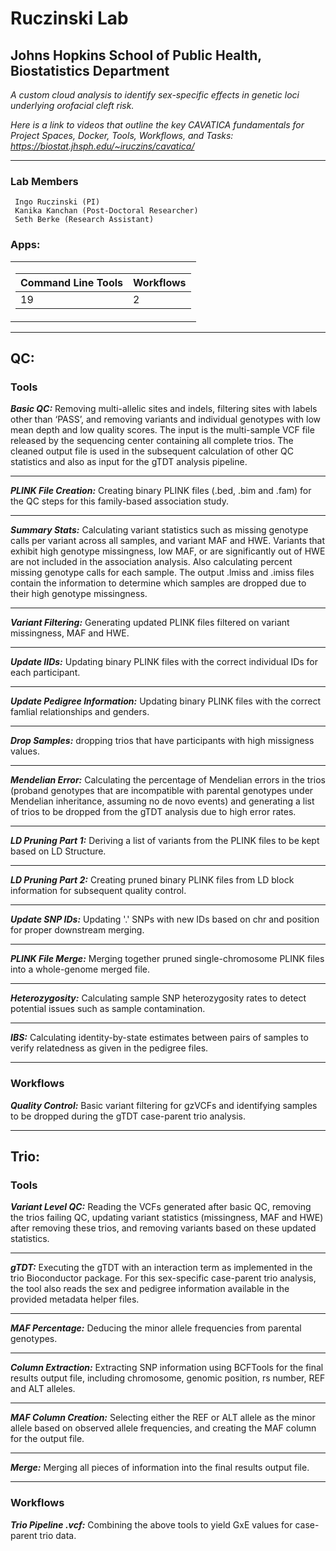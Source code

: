 # Ruczinski Lab
## Johns Hopkins School of Public Health, Biostatistics Department

*A custom cloud analysis to identify sex-specific effects in genetic loci underlying orofacial cleft risk.*

*Here is a link to videos that outline the key CAVATICA fundamentals for Project Spaces, Docker, Tools, Workflows, and Tasks: https://biostat.jhsph.edu/~iruczins/cavatica/*

 ---


### Lab Members

     Ingo Ruczinski (PI)
     Kanika Kanchan (Post-Doctoral Researcher)
     Seth Berke (Research Assistant)

### Apps:

<table>
<tr><td>

Command Line Tools | Workflows
--|--
19 | 2 

</td></tr> 
</table>

-----
## QC:

### Tools

***Basic QC:*** Removing multi-allelic sites and indels, filtering sites with labels other than ‘PASS’, and removing variants and individual genotypes with low mean depth and low quality scores. The input is the multi-sample VCF file released by the sequencing center containing all complete trios. The cleaned output file is used in the subsequent calculation of other QC statistics and also as input for the gTDT analysis pipeline. 

-----

***PLINK File Creation:*** Creating binary PLINK files (.bed, .bim and .fam) for the QC steps for this family-based association study.

-----

***Summary Stats:*** Calculating variant statistics such as missing genotype calls per variant across all samples, and variant MAF and HWE. Variants that exhibit high genotype missingness, low MAF, or are significantly out of HWE are not included in the association analysis. Also calculating percent missing genotype calls for each sample. The output .lmiss and .imiss files contain the information to determine which samples are dropped due to their high genotype missingness.

-----

***Variant Filtering:*** Generating updated PLINK files filtered on variant missingness, MAF and HWE. 

-----

***Update IIDs:*** Updating binary PLINK files with the correct individual IDs for each participant.

-----

***Update Pedigree Information:*** Updating binary PLINK files with the correct famlial relationships and genders.

-----

***Drop Samples:*** dropping trios that have participants with high missigness values.

-----

***Mendelian Error:*** Calculating the percentage of Mendelian errors in the trios (proband genotypes that are incompatible with parental genotypes under Mendelian inheritance, assuming no de novo events) and generating a list of trios to be dropped from the gTDT analysis due to high error rates.

-----

***LD Pruning Part 1:*** Deriving a list of variants from the PLINK files to be kept based on LD Structure.

-----

***LD Pruning Part 2:*** Creating pruned binary PLINK files from LD block information for subsequent quality control.

-----

***Update SNP IDs:*** Updating '.' SNPs with new IDs based on chr and position for proper downstream merging.

-----

***PLINK File Merge:*** Merging together pruned single-chromosome PLINK files into a whole-genome merged file.

-----

***Heterozygosity:*** Calculating sample SNP heterozygosity rates to detect potential issues such as sample contamination.

-----

***IBS:*** Calculating identity-by-state estimates between pairs of samples to verify relatedness as given in the pedigree files.

-----
### Workflows

***Quality Control:*** Basic variant filtering for gzVCFs and identifying samples to be dropped during the gTDT case-parent trio analysis.

-----

## Trio:

### Tools

***Variant Level QC:*** Reading the VCFs generated after basic QC, removing the trios failing QC, updating variant statistics (missingness, MAF and HWE) after removing these trios, and removing variants based on these updated statistics.

-----

***gTDT:*** Executing the gTDT with an interaction term as implemented in the trio Bioconductor package. For this sex-specific case-parent trio analysis, the tool also reads the sex and pedigree information available in the provided metadata helper files. 

-----

***MAF Percentage:*** Deducing the minor allele frequencies from parental genotypes.

-----

***Column Extraction:*** Extracting SNP information using BCFTools for the final results output file, including chromosome, genomic position, rs number, REF and ALT alleles.

-----

***MAF Column Creation:*** Selecting either the REF or ALT allele as the minor allele based on observed allele frequencies, and creating the MAF column for the output file. 

-----

***Merge:*** Merging all pieces of information into the final results output file.

-----
### Workflows

***Trio Pipeline .vcf:*** Combining the above tools to yield GxE values for case-parent trio data.
